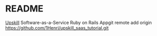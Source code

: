 # README

[Upskill](http://upskillcourses.com) Software-as-a-Service Ruby on Rails Appgit remote add origin https://github.com/1Henri/upskill_saas_tutorial.git
